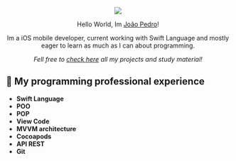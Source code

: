 
<p align="center"><img src="https://user-images.githubusercontent.com/84334801/158032448-6fe9f08c-0f2e-4d72-992c-c18598a51de8.png"/></p>

<p align="center">
<a>Hello World, Im <a href="https://www.linkedin.com/in/jo%C3%A3o-pedro-da-mata-110106b2/">João Pedro</a>!</a>
</p>

<p align="center">
<a>Im a iOS mobile developer, current working with Swift Language and mostly eager to learn as much as I can about programming.</a>
</p>

<p align="center">
<i>Fell free to <a href="https://github.com/joaopedro96?tab=repositories">check here</a> all my projects and study material!</i>
</p>

## 🧐 My programming professional experience

- **Swift Language**
- **POO**
- **POP**
- **View Code**
- **MVVM architecture**
- **Cocoapods**
- **API REST**
- **Git**

<!--
**joaopedro96/joaopedro96** is a ✨ _special_ ✨ repository because its `README.md` (this file) appears on your GitHub profile.

Here are some ideas to get you started:

- 🔭 I’m currently working on ...
- 🌱 I’m currently learning ...
- 👯 I’m looking to collaborate on ...
- 🤔 I’m looking for help with ...
- 💬 Ask me about ...
- 📫 How to reach me: ...
- 😄 Pronouns: ...
- ⚡ Fun fact: ...
-->

